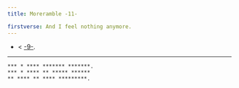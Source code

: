 ```yaml
---
title: Moreramble -11-

firstverse: And I feel nothing anymore.
---
```


- < [-9-](/moreramble/9).

---

```
*** * **** ******* *******.
*** * **** ** ***** ******
** **** ** **** *********.
```